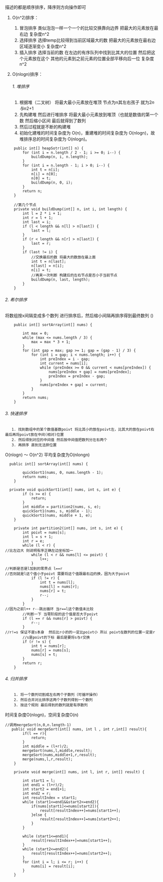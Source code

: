 
描述的都是顺序排序，降序则方向操作即可
1. O(n^2)排序：  
   1. 冒泡排序
类似泡泡一样一个一个的比较交换靠向边界 把最大的元素放在最右边 复杂度n^2
   2. 选择排序
选择temp比较得到当前区域最大的数 把最大的元素放在最右边 区域逐渐变小 复杂度n^2
   3. 插入排序
选择当前的数 在左边的有序队列中找到比其大的位置 然后把这个元素放在这个 其他的元素到之前元素的位置全部平移向后一位 复杂度 n^2   

2. O(nlogn)排序：  
   ###### 1. 堆排序
      1. 根据堆（二叉树） 将最大最小元素放在堆顶 节点为n其左右孩子 就为2*n与n*2+1 
      2. 先构建堆 然后进行堆排序 将最大最小元素放到堆顶（也就是数值的第一个数 然后缩小区间 最后就得到了数列
      3. 然后过程就是不断的构建堆
      4. 初始化建堆的时间复杂度为 O(n)，重建堆的时间复杂度为 O(nlogn)，故堆排序总的时间复杂度为 O(nlogn)。
```
    public int[] heapSotr(int[] n) {
        for (int i = n.length / 2 - 1; i >= 0; i--) {
            buildDump(n, i, n.length);
        }
        for (int i = n.length - 1; i > 0; i--) {
            int t = n[i];
            n[i] = n[0];
            n[0] = t;
            buildDump(n, 0, i);
        }
        return n;
    }

    //第几个节点
    private void buildDump(int[] n, int i, int length) {
        int l = 2 * i + 1;
        int r = l + 1;
        int last = i;
        if (l < length && n[l] > n[last]) {
            last = l;
        }
        if (r < length && n[r] > n[last]) {
            last = r;
        }
        if (last != i) {
            //交换最后的数 将最大的数放在最上面
            int t = n[last];
            n[last] = n[i];
            n[i] = t;
            //再来一次判断 构建后的左右节点是否小于当前节点
            buildDump(n, last, length);
        }
    }
```

   ###### 2. 希尔排序
将数组按x间隔变成多个数列 进行排序后，然后缩小间隔再排序得到最终数列 ()
```
    public int[] sortArray(int[] nums) {

        int max = 0;
        while (max <= nums.length / 3) {
            max = max * 3 + 1;
        }
        for (int gap = max; gap >= 1; gap = (gap - 1) / 3) {
            for (int i = gap; i < nums.length; i++) {
                int preIndex = i - gap;
                int current = nums[i];
                while (preIndex >= 0 && current < nums[preIndex]) {
                    nums[preIndex + gap] = nums[preIndex];
                    preIndex = preIndex - gap;
                }
                nums[preIndex + gap] = current;
            }
        }
        return nums;
    }
```
   ###### 3. 快速排序
       1. 找到数组中的某个数值基数poivt 将比其小的放在poivt左，比其大的放在poivt右 最后再将poivt放在中间(相对)位置 
       2. 然后得到对应的中间值 然后按中间值把数列分左右两个
       3. 再排序 直到无法排位置
O(nlogn) ～ O(n^2) 平均复杂度为O(nlongn)
```
  public int[] sortArray(int[] nums) {

        quickSort1(nums, 0, nums.length - 1);
        return nums;
    }

  private void quickSort1(int[] nums, int s, int e) {
        if (s >= e) {
            return;
        }
        int middle = partition2(nums, s, e);
        quickSort1(nums, s, middle - 1);
        quickSort1(nums, middle + 1, e);
    }

    private int partition2(int[] nums, int s, int e) {
        int poivt = nums[s];
        int l = s + 1;
        int r = e;
        while (l < r) {
//比左边大 则说明有序正确左边坐标加一
            while (l < r && nums[l] <= poivt) {
                l++;
            }
//判断是否是l加到的零界点 l==r
//否则就是l这个值小于poivt 需要将这个值跟最右边的换，因为大于poivt
            if (l != r) {
                int t = nums[l];
                nums[l] = nums[r];
                nums[r] = t;
                r--;
            }
        }
//因为之前l++ r--跳出循环 当r==l这个数值未比较
        //判断一下 当零阶段的这个值是否大于poivt
        if (l == r && nums[r] > poivt) {
            r--;
        }
//r!=s 保证不是s本身  然后比r小的的一定比poivt小 所以 poivt在数列的位置一定是r
        //s是poivt的下标 最后是要将s与r交换
        if (r != s) {
            int t = nums[r];
            nums[r] = nums[s];
            nums[s] = t;
        }
        return r;
    }
```
   ###### 4. 归并排序
        1. 将一个数列切割成左右两个子数列（可循环操作）
        2. 然后合并对比排序这两个子数列得到一个数列
        3. 按这个规则 最后得到的数列就是有序数列
  
 时间复杂度O(nlogn)，空间复杂度O(n)
```
//调用mergeSort(n,0,n.length-1)
   public void mergeSort(int[] nums, int l , int r,int[] result){
        if(l == r){
            return;
        }
        int middle = (l+r)/2;
        mergeSort(nums,l,middle,result);
        mergeSort(nums,middle+1,r,result);
        merge(nums,l,r,result);
    }

    private void merge(int[] nums, int l, int r, int[] result) {

        int start1 = l;
        int end1 = (l+r)/2;
        int start2 = end1+1;
        int end2 = r;
        int resultIndex = start1;
        while (start1<=end1&&start2<=end2){
            if(nums[start1]<=nums[start2]){
                result[resultIndex++]=nums[start1++];
            }else {
                result[resultIndex++]=nums[start2++];
            }
        }

        while (start1<=end1){
            result[resultIndex++]=nums[start1++];
        }
        while (start2<=end2){
            result[resultIndex++]=nums[start2++];
        }
        for (int i = l; i <= r; i++) {
            nums[i] = result[i];
        }
    }

```

 

